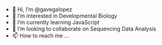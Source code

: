 - 👋 Hi, I’m @gavegalopez
- 👀 I’m interested in Developmental Biology
- 🌱 I’m currently learning JavaScript
- 💞️ I’m looking to collaborate on Sequencing Data Analysis
- 📫 How to reach me ...

<!---
gavegalopez/gavegalopez is a ✨ special ✨ repository because its `README.md` (this file) appears on your GitHub profile.
You can click the Preview link to take a look at your changes.
--->
